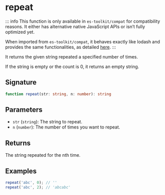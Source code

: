 # repeat

::: info
This function is only available in `es-toolkit/compat` for compatibility reasons. It either has alternative native JavaScript APIs or isn’t fully optimized yet.

When imported from `es-toolkit/compat`, it behaves exactly like lodash and provides the same functionalities, as detailed [here](../../../compatibility.md).
:::

It returns the given string repeated a specified number of times.

If the string is empty or the count is 0, it returns an empty string.


## Signature

```typescript
function repeat(str: string, n: number): string
```
## Parameters

- `str` (`string`): The string to repeat.
- `n` (`number`): The number of times you want to repeat.

## Returns

The string repeated for the nth time.

## Examples

```javascript
repeat('abc', 0); // ''
repeat('abc', 2); // 'abcabc'
```
